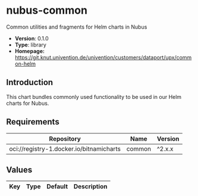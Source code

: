 # nubus-common

Common utilities and fragments for Helm charts in Nubus

- **Version**: 0.1.0
- **Type**: library
- **Homepage:** <https://git.knut.univention.de/univention/customers/dataport/upx/common-helm>

## Introduction

This chart bundles commonly used functionality to be used in our Helm charts for Nubus.

## Requirements

| Repository | Name | Version |
|------------|------|---------|
| oci://registry-1.docker.io/bitnamicharts | common | ^2.x.x |

## Values

<table>
	<thead>
		<th>Key</th>
		<th>Type</th>
		<th>Default</th>
		<th>Description</th>
	</thead>
	<tbody>
	</tbody>
</table>

